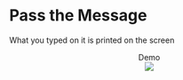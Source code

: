 # Pass the Message
What you typed on it is printed on the screen

<p align="center">
Demo <br>
  <img src="https://github.com/JJunny0109/pass-the-message/assets/104947994/dae99f04-7472-4ffd-9445-0b288ce7fac8">
  
</p>
